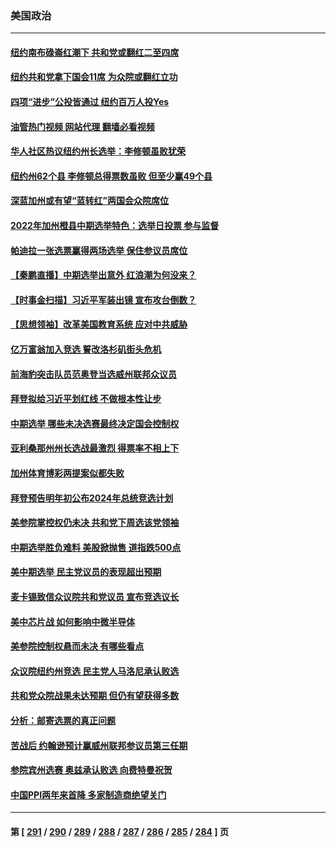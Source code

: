 ### 美国政治
---
#### [纽约南布碌崙红潮下 共和党或翻红二至四席](../../pages/ncid1078159/n13863128.md?11101645) 
#### [纽约共和党拿下国会11席 为众院或翻红立功](../../pages/ncid1078159/n13863124.md?11101645) 
#### [四项“进步”公投皆通过 纽约百万人投Yes](../../pages/ncid1078159/n13863100.md?11101645) 
#### [油管热门视频 网站代理 翻墙必看视频](http://150.230.27.170:81/youtube.html?11101645)
#### [华人社区热议纽约州长选举：李修顿虽败犹荣](../../pages/ncid1078159/n13863096.md?11101645) 
#### [纽约州62个县 李修顿总得票数虽败 但至少赢49个县](../../pages/ncid1078159/n13863130.md?11101645) 
#### [深蓝加州或有望“蓝转红”两国会众院席位](../../pages/ncid1078159/n13863139.md?11101645) 
#### [2022年加州橙县中期选举特色：选举日投票 参与监督](../../pages/ncid1078159/n13863121.md?11101645) 
#### [帕迪拉一张选票赢得两场选举 保住参议员席位](../../pages/ncid1078159/n13863009.md?11101645) 
#### [【秦鹏直播】中期选举出意外 红浪潮为何没来？](../../pages/ncid1078159/n13862907.md?11101645) 
#### [【时事金扫描】习近平军装出镜 宣布攻台倒数？](../../pages/ncid1078159/n13862831.md?11101645) 
#### [【思想领袖】改革美国教育系统 应对中共威胁](../../pages/ncid1078159/n13846273.md?11101645) 
#### [亿万富翁加入竞选 誓改洛杉矶街头危机](../../pages/ncid1078159/n13862991.md?11101645) 
#### [前海豹突击队员范奥登当选威州联邦众议员](../../pages/ncid1078159/n13862940.md?11101645) 
#### [拜登拟给习近平划红线 不做根本性让步](../../pages/ncid1078159/n13862981.md?11101645) 
#### [中期选举 哪些未决选赛最终决定国会控制权](../../pages/ncid1078159/n13862852.md?11101645) 
#### [亚利桑那州州长选战最激烈 得票率不相上下](../../pages/ncid1078159/n13862924.md?11101645) 
#### [加州体育博彩两提案似都失败](../../pages/ncid1078159/n13862980.md?11101645) 
#### [拜登预告明年初公布2024年总统竞选计划](../../pages/ncid1078159/n13862878.md?11101645) 
#### [美参院掌控权仍未决 共和党下周选该党领袖](../../pages/ncid1078159/n13862863.md?11101645) 
#### [中期选举胜负难料 美股掀抛售 道指跌500点](../../pages/ncid1078159/n13862886.md?11101645) 
#### [美中期选举 民主党议员的表现超出预期](../../pages/ncid1078159/n13862813.md?11101645) 
#### [麦卡锡致信众议院共和党议员 宣布竞选议长](../../pages/ncid1078159/n13862804.md?11101645) 
#### [美中芯片战 如何影响中微半导体](../../pages/ncid1078159/n13862820.md?11101645) 
#### [美参院控制权悬而未决 有哪些看点](../../pages/ncid1078159/n13862058.md?11101645) 
#### [众议院纽约州竞选 民主党人马洛尼承认败选](../../pages/ncid1078159/n13862798.md?11101645) 
#### [共和党众院战果未达预期 但仍有望获得多数](../../pages/ncid1078159/n13862079.md?11101645) 
#### [分析：邮寄选票的真正问题](../../pages/ncid1078159/n13862774.md?11101645) 
#### [苦战后 约翰逊预计赢威州联邦参议员第三任期](../../pages/ncid1078159/n13862756.md?11101645) 
#### [参院宾州选赛 奥兹承认败选 向费特曼祝贺](../../pages/ncid1078159/n13862777.md?11101645) 
#### [中国PPI两年来首降 多家制造商绝望关门](../../pages/ncid1078159/n13862744.md?11101645) 

---
#### 第 [ [291](./291.md?11101645) / [290](./290.md?11101645) / [289](./289.md?11101645) / [288](./288.md?11101645) / [287](./287.md?11101645) / [286](./286.md?11101645) / [285](./285.md?11101645) / [284](./284.md?11101645) ] 页
